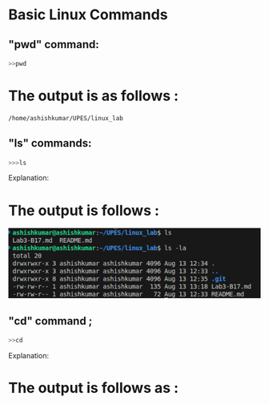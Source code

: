 # Basic Linux Commands
## "pwd" command:

```bash
>>pwd
```
# The output is as follows :
```bash
/home/ashishkumar/UPES/linux_lab
```

## "ls" commands:

```bash
>>>ls 
```

Explanation: 


# The output is follows :
![Image](<Screenshot from 2025-08-13 13-30-37.png>)

## "cd" command ;
```bash
>>cd
```
Explanation:

# The output is follows as : 


